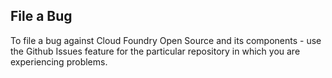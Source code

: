 ## File a Bug

To file a bug against Cloud Foundry Open Source and its components - use the Github Issues feature for the particular repository in which you are experiencing problems.
